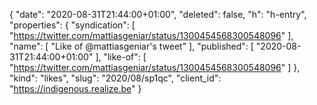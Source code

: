 {
  "date": "2020-08-31T21:44:00+01:00",
  "deleted": false,
  "h": "h-entry",
  "properties": {
    "syndication": [
      "https://twitter.com/mattiasgeniar/status/1300454568300548096"
    ],
    "name": [
      "Like of @mattiasgeniar's tweet"
    ],
    "published": [
      "2020-08-31T21:44:00+01:00"
    ],
    "like-of": [
      "https://twitter.com/mattiasgeniar/status/1300454568300548096"
    ]
  },
  "kind": "likes",
  "slug": "2020/08/sp1qc",
  "client_id": "https://indigenous.realize.be"
}
